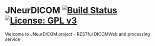 # JNeurDICOM [![Build Status](https://travis-ci.org/reactmed/jneurdicom.svg?branch=master)](https://travis-ci.org/reactmed/jneurdicom) [![License: GPL v3](https://img.shields.io/badge/License-GPL%20v3-blue.svg)](https://www.gnu.org/licenses/gpl-3.0)

Welcome to JNeurDICOM project - RESTful DICOMWeb and processing service

